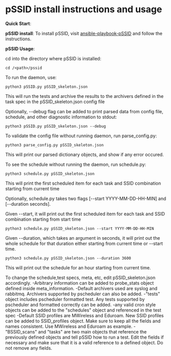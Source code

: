 # pSSID install instructions and usage

**Quick Start**:

**pSSID install**:
To install pSSID, visit [ansible-playbook-pSSID](https://github.com/UMNET-perfSONAR/ansible-playbook-pSSID) and follow the instructions.

**pSSID Usage**:

cd into the directory where pSSID is installed:

```
cd /<path>/pssid
```

To run the daemon, use:

```
python3 pSSID.py pSSID_skeleton.json
```
This will run the tests and archive the results to the archivers defined in the task spec in the pSSID_skeleton.json config file


Optionally, --debug flag can be added to print parsed data from config file, schedule, and other diagnostic information to stdout:

```
python3 pSSID.py pSSID_skeleton.json --debug
```


To validate the config file without running daemon, run parse_config.py:

```
python3 parse_config.py pSSID_skeleton.json
```
This will print our parsed dictionary objects, and show if any error occured.



To see the schedule without running the daemon, run schedule.py:

```
python3 schedule.py pSSID_skeleton.json
```
This will print the first scheduled item for each task and SSID combination starting from current time 


Optionally, schedule.py takes two flags [--start YYYY-MM-DD-HH-MIN] and [--duration seconds].

Given --start, it will print out the first scheduled item for each task and SSID combination starting from start time

```
python3 schedule.py pSSID_skeleton.json --start YYYY-MM-DD-HH-MIN
```

Given --duration, which takes an argument in seconds, it will print out the whole schedule for that duration either starting from current time or --start time.

```
python3 schedule.py pSSID_skeleton.json --duration 3600
```
This will print out the schedule for an hour starting from current time.



To change the schedule,test specs, meta, etc, edit pSSID_skeleton.json accordingly. 
	-Arbitrary information can be added to probe_stats object defined inside meta_information. 
	-Default archivers used are syslog and rabbitmq. Archivers supported by pscheduler can also be added.
	-"tests" object includes pscheduler formatted test. Any tests supported by pscheduler and formatted correctly can be added.
	-any valid cron style objects can be added to the "schedules" object and referenced in the test spec
	-Default SSID profiles are MWireless and Eduroam. New SSID profiles can be added to SSID_profiles object. Make sure to keep all the fields and names consistent. Use MWireless and Eduroam as example.
	-"BSSID_scans" and "tasks" are two main objects that reference the previously defined objects and tell pSSID how to run a test. Edit the fields if necessary and make sure that it is a valid reference to a defined object. Do not remove any fields.




